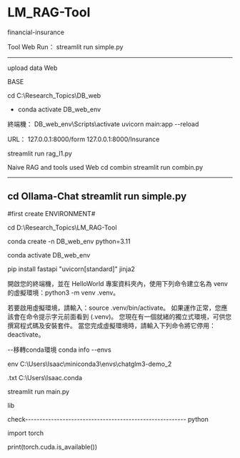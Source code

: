 # LM_RAG-Tool
 financial-insurance

Tool Web
Run：
streamlit run simple.py

---------
upload data Web

BASE

cd C:\Research_Topics\DB_web

- conda activate DB_web_env

終端機：
DB_web_env\Scripts\activate
uvicorn main:app --reload

URL：
127.0.0.1:8000/form
127.0.0.1:8000/Insurance

streamlit run rag_l1.py

Naive RAG and tools used Web
cd combin 
streamlit run combin.py

---

cd Ollama-Chat
streamlit run simple.py
--------------------------------------------
#first create ENVIRONMENT#


cd D:\Research_Topics\LM_RAG-Tool

conda create -n DB_web_env python=3.11

conda activate DB_web_env

pip install fastapi "uvicorn[standard]" jinja2


開啟您的終端機，並在 HelloWorld 專案資料夾內，使用下列命令建立名為 venv 的虛擬環境：python3 -m venv .venv。

若要啟用虛擬環境，請輸入：source .venv/bin/activate。 如果運作正常，您應該會在命令提示字元前面看到 (.venv)。 您現在有一個就緒的獨立式環境，可供您撰寫程式碼及安裝套件。 當您完成虛擬環境時，請輸入下列命令將它停用：deactivate。

--移轉conda環境
conda info --envs

env
C:\Users\Isaac\miniconda3\envs\chatglm3-demo_2

.txt
C:\Users\Isaac\.conda

streamlit run main.py

lib

check--------------------------------------------------------
python

import torch

print(torch.cuda.is_available())
